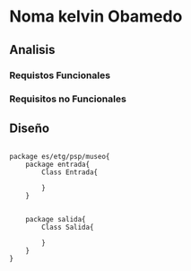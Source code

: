 # Noma kelvin Obamedo

## Analisis
### Requistos Funcionales

### Requisitos no Funcionales

## Diseño

``` plantuml

package es/etg/psp/museo{
    package entrada{
        Class Entrada{

        }
    }


    package salida{
        Class Salida{

        }
    }
}

```
